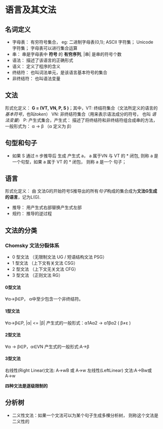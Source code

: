 # 语言及其文法

## 名词定义

* 字母表： 有穷符号集合， eg: 二进制字母表{0,1}; ASCII 字符集； Unicode 字符集； 字母表可以进行集合运算
* 串： 串是字母表中 **符号** 的 **有穷序列**, |串| 是串的符号个数
* 语法： 描述了该语言的正确形式
* 语义： 定义了程序的含义
* 终结符： 也叫词法单元，是该语言基本符号的集合
* 非终结符： 也叫语法变量
  

## 文法

形式化定义： **G = (VT, VN, P, S )**；其中，VT: 终结符集合（文法所定义的语言的 *基本符号*，也叫*token*） 
VN: 非终结符集合（用来表示语法成分的符号， 也叫 *语法变量*）
P: 产生式集合，产生式： 描述了将终结符和非终结符组合成串的方法，一般形式为： α -> β （α 定义为 β）


## 句型和句子

* 如果 S 通过 n 步推导后 生成 产生式 a， a 属于VN 与 VT 的 * 闭包, 则称 a 是 一个句型，如果 a 属于 VT 的 * 闭包， 则称 a 是一个 句子；

## 语言
形式化定义： 由 文法G的开始符号S推导出的所有*句子*构成的集合成为**文法G生成的语言**，记为L(G).
* 推导： 用产生式右部替换产生式左部
* 规约： 推导的逆过程

## 文法的分类

### Chomsky 文法分裂体系

* 0 型文法 （无限制文法 UG / 短语结构文法 PSG）
* 1 型文法 （上下文有关文法 CSG）
* 2 型文法 （上下文无关文法 CFG）
* 3 型文法 （正则文法 RG）

#### 0型文法
∀α→β∈P， α中至少包含一个非终结符。

#### 1型文法
∀α→β∈P, |α| <= |β|
产生式的一般形式：α1Aα2 → α1βα2 ( β≠ε )

#### 2型文法
∀α → β∈P，α∈VN
产生式的一般形式:A→β

#### 3型文法
右线性(Right Linear)文法: A→wB 或 A→w
左线性(LeftLinear) 文法:A→Bw或A→w

**四种文法是逐级限制的**

## 分析树
* 二义性文法：如果一个文法可以为某个句子生成多棵分析树， 则称这个文法是二义性的



